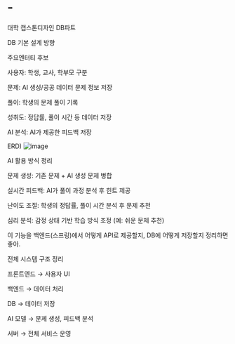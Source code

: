 # -
대학 캡스톤디자인 DB파트

DB 기본 설계 방향

주요엔터티 후보

사용자: 학생, 교사, 학부모 구분

문제: AI 생성/공공 데이터 문제 정보 저장

풀이: 학생의 문제 풀이 기록

성취도: 정답률, 풀이 시간 등 데이터 저장

AI 분석: AI가 제공한 피드백 저장

ERD)
![image](https://github.com/user-attachments/assets/1444be64-002a-4271-9f02-6db537b9ca1f)


AI 활용 방식 정리

문제 생성: 기존 문제 + AI 생성 문제 병합

실시간 피드백: AI가 풀이 과정 분석 후 힌트 제공

난이도 조절: 학생의 정답률, 풀이 시간 분석 후 문제 추천

심리 분석: 감정 상태 기반 학습 방식 조정 (예: 쉬운 문제 추천)

이 기능을 백엔드(스프링)에서 어떻게 API로 제공할지, DB에 어떻게 저장할지 정리하면 좋아.



전체 시스템 구조 정리 

프론트엔드 → 사용자 UI

백엔드 → 데이터 처리

DB → 데이터 저장

AI 모델 → 문제 생성, 피드백 분석

서버 → 전체 서비스 운영


